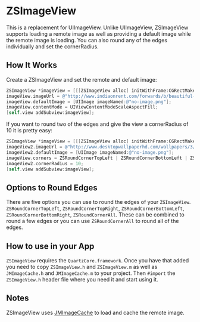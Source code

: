 ZSImageView
=============

This is a replacement for UIImageView. Unlike UIImageView, ZSImageView supports loading a remote image
as well as providing a default image while the remote image is loading.  You can also round any of the
edges individually and set the cornerRadius.

How It Works
---

Create a ZSImageView and set the remote and default image:

```objective-c
ZSImageView *imageView = [[[ZSImageView alloc] initWithFrame:CGRectMake(0, 0, 200.0f, 200.0f)] autorelease];
imageView.imageUrl = @"http://www.indiaonrent.com/forwards/b/beautiful-mountains/res/593qen.jpg";
imageView.defaultImage = [UIImage imageNamed:@"no-image.png"];
imageView.contentMode = UIViewContentModeScaleAspectFill;
[self.view addSubview:imageView];
```

If you want to round two of the edges and give the view a cornerRadius of 10 it is pretty easy:

```objective-c
ZSImageView *imageView = [[[ZSImageView alloc] initWithFrame:CGRectMake(0, 0, 200.0f, 200.0f)] autorelease];
imageView2.imageUrl = @"http://www.desktopwallpaperhd.com/wallpapers/3/4501.jpg";
imageView2.defaultImage = [UIImage imageNamed:@"no-image.png"];
imageView.corners = ZSRoundCornerTopLeft | ZSRoundCornerBottomLeft | ZSRoundCornerTopRight;
imageView2.cornerRadius = 10;
[self.view addSubview:imageView];
```

Options to Round Edges
---
There are five options you can use to round the edges of your `ZSImageView`. `ZSRoundCornerTopLeft`, `ZSRoundCornerTopRight`, `ZSRoundCornerBottomLeft`, `ZSRoundCornerBottomRight`, `ZSRoundCornerAll`. These can be combined to round a few edges or you can use `ZSRoundCornerAll` to round all of the edges.

How to use in your App
---
`ZSImageView` requires the `QuartzCore.framework`. Once you have that added you need to copy `ZSImageView.h` and 
`ZSImageView.m` as well as `JMImageCache.h` and `JMImageCache.m` to your project. Then `#import` the `ZSImageView.h`
header file where you need it and start using it.

Notes
---

ZSImageView uses [JMImageCache](https://github.com/jakemarsh/JMImageCache) to load and cache the remote image.
